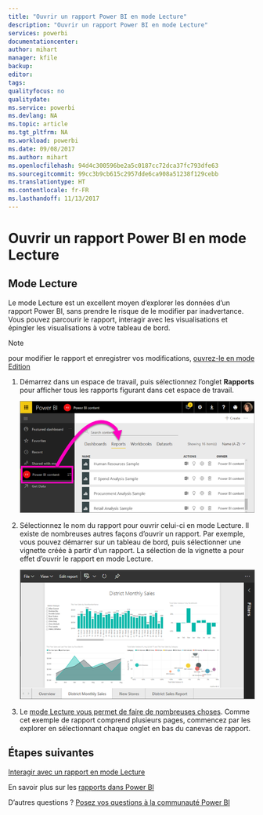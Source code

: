 ```yaml
---
title: "Ouvrir un rapport Power BI en mode Lecture"
description: "Ouvrir un rapport Power BI en mode Lecture"
services: powerbi
documentationcenter: 
author: mihart
manager: kfile
backup: 
editor: 
tags: 
qualityfocus: no
qualitydate: 
ms.service: powerbi
ms.devlang: NA
ms.topic: article
ms.tgt_pltfrm: NA
ms.workload: powerbi
ms.date: 09/08/2017
ms.author: mihart
ms.openlocfilehash: 94d4c300596be2a5c0187cc72dca37fc793dfe63
ms.sourcegitcommit: 99cc3b9cb615c2957dde6ca908a51238f129cebb
ms.translationtype: HT
ms.contentlocale: fr-FR
ms.lasthandoff: 11/13/2017
---
```

# <a name="open-a-power-bi-report-in-reading-view"></a>Ouvrir un rapport Power BI en mode Lecture
## <a name="reading-view"></a>Mode Lecture
Le mode Lecture est un excellent moyen d’explorer les données d’un rapport Power BI, sans prendre le risque de le modifier par inadvertance.  Vous pouvez parcourir le rapport, interagir avec les visualisations et épingler les visualisations à votre tableau de bord. 

> [!NOTE]
> pour modifier le rapport et enregistrer vos modifications, [ouvrez-le en mode Edition](service-reading-view-and-editing-view.md)
> 
> 

1. Démarrez dans un espace de travail, puis sélectionnez l’onglet **Rapports** pour afficher tous les rapports figurant dans cet espace de travail.  
   
   ![](media/service-report-open-in-reading-view/power-bi-open-report.png)
2. Sélectionnez le nom du rapport pour ouvrir celui-ci en mode Lecture.  Il existe de nombreuses autres façons d’ouvrir un rapport. Par exemple, vous pouvez démarrer sur un tableau de bord, puis sélectionner une vignette créée à partir d’un rapport.  La sélection de la vignette a pour effet d’ouvrir le rapport en mode Lecture.
   
    ![](media/service-report-open-in-reading-view/power-bi-reading-view.png)
3. Le [mode Lecture vous permet de faire de nombreuses choses](service-interact-with-a-report-in-reading-view.md).  Comme cet exemple de rapport comprend plusieurs pages, commencez par les explorer en sélectionnant chaque onglet en bas du canevas de rapport. 

## <a name="next-steps"></a>Étapes suivantes
[Interagir avec un rapport en mode Lecture](service-interact-with-a-report-in-reading-view.md)

En savoir plus sur les [rapports dans Power BI](service-reports.md)

D’autres questions ? [Posez vos questions à la communauté Power BI](http://community.powerbi.com/)  

